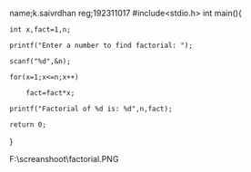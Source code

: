 name;k.saivrdhan
reg;192311017
#include<stdio.h>
int main(){

    int x,fact=1,n;

    printf("Enter a number to find factorial: ");

    scanf("%d",&n); 

    for(x=1;x<=n;x++)

        fact=fact*x; 

    printf("Factorial of %d is: %d",n,fact);

    return 0;
}


F:\screanshoot\factorial.PNG
